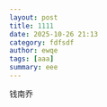 ```yaml
---
layout: post
title: 1111
date: 2025-10-26 21:13
category: fdfsdf
author: ewqe
tags: [aaa]
summary: eee
---
```


钱南乔